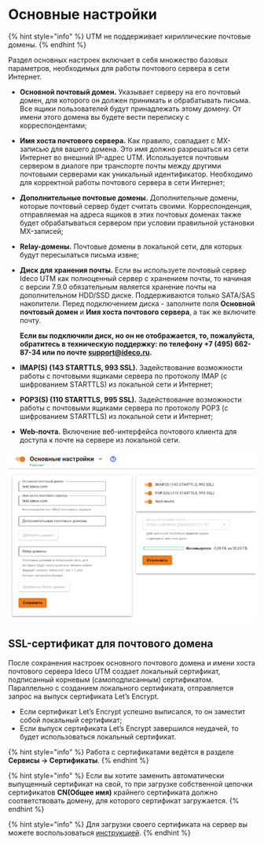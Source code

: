 # Основные настройки

{% hint style="info" %}
UTM не поддерживает кириллические почтовые домены.
{% endhint %}

Раздел основных настроек включает в себя множество базовых параметров, необходимых для работы почтового сервера в сети Интернет.

* **Основной почтовый домен.** Указывает серверу на его почтовый домен, для которого он должен принимать и обрабатывать письма. Все ящики пользователей будут принадлежать этому домену. От имени этого домена вы будете вести переписку с корреспондентами;
* **Имя хоста почтового сервера.** Как правило, совпадает с MX-записью для вашего домена. Это имя должно разрешаться из сети Интернет во внешний IP-адрес UTM. Используется почтовым сервером в диалоге при транспорте почты между другими почтовыми серверами как уникальный идентификатор. Необходимо для корректной работы почтового сервера в сети Интернет;
* **Дополнительные почтовые домены.** Дополнительные домены, которые почтовый сервер будет считать своими. Корреспонденция, отправляемая на адреса ящиков в этих почтовых доменах также будет обрабатываться сервером при условии правильной установки MX-записей;
* **Relay-домены.** Почтовые домены в локальной сети, для которых будут пересылаться письма извне;
*   **Диск для хранения почты.** Если вы используете почтовый сервер Ideco UTM как полноценный сервер с хранением почты, то начиная с версии 7.9.0 обязательным является хранение почты на дополнительном HDD/SSD диске. Поддерживаются только SATA/SAS накопители. Перед подключением диска - заполните поля **Основной почтовый домен** и **Имя хоста почтового сервера**, а так же включите почту.

    **Если вы подключили диск, но он не отображается, то, пожалуйста, обратитесь в техническую поддержку: по телефону +7 (495) 662-87-34 или по почте support@ideco.ru.**
* **IMAP(S) (143 STARTTLS, 993 SSL).** Задействование возможности работы с почтовыми ящиками сервера по протоколу IMAP (с шифрованием STARTTLS) из локальной сети и Интернет;
* **POP3(S) (110 STARTTLS, 995 SSL).** Задействование возможности работы с почтовыми ящиками сервера по протоколу POP3 (с шифрованием STARTTLS) из локальной сети и Интернет;
* **Web-почтa.** Включение веб-интерфейса почтового клиента для доступа к почте на сервере из локальной сети.

![](../../../.gitbook/assets/relay-gen-settings.png)

## SSL-сертификат для почтового домена

После сохранения настроек основного почтового домена и имени хоста почтового сервера Ideco UTM создает локальный сертификат, подписанный корневым (самоподписанным) сертификатом. Параллельно с созданием локального сертификата, отправляется запрос на выпуск сертификата Let’s Encrypt.

* Если сертификат Let’s Encrypt успешно выписался, то он заместит собой локальный сертификат;
* Если выпуск сертификата Let’s Encrypt завершился неудачей, то будет использоваться локальный сертификат.

{% hint style="info" %}
Работа с сертификатами ведётся в разделе **Сервисы -> Сертификаты**.
{% endhint %}

{% hint style="info" %}
Если вы хотите заменить автоматически выпущенный сертификат на свой, то при загрузке собственной цепочки сертификатов **CN(Общее имя)** крайнего сертификата должно соответствовать домену, для которого сертификат загружается.
{% endhint %}

{% hint style="info" %}
Для загрузки своего сертификата на сервер вы можете воспользоваться [инструкцией](../../services/certificates/upload-ssl-certificate-to-server.md).
{% endhint %}
